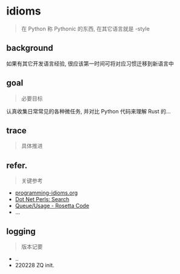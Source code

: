 # idioms
> 在 Python 称 Pythonic 的东西, 在其它语言就是 -style

## background

如果有其它开发语言经验, 很应该第一时间可将对应习惯迁移到新语言中

## goal
> 必要目标

认真收集日常常见的各种微任务,
并对比 Python 代码来理解 Rust 的...


## trace
> 具体推进

## refer.
> 关键参考

- [programming-idioms.org](https://programming-idioms.org/all-idioms)
- [Dot Net Perls: Search](https://www.dotnetperls.com/s#rust)
- [Queue/Usage - Rosetta Code](https://rosettacode.org/wiki/Queue/Usage#Rust)
- ...

## logging
> 版本记要

- ..
- 220228 ZQ init.